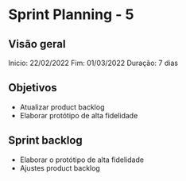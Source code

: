 # Sprint Planning - 5

## Visão geral

Inicio: 22/02/2022 
Fim: 01/03/2022 
Duração: 7 dias

## Objetivos

* Atualizar product backlog
* Elaborar protótipo de alta fidelidade

## Sprint backlog

* Elaborar o protótipo de alta fidelidade
* Ajustes product backlog

